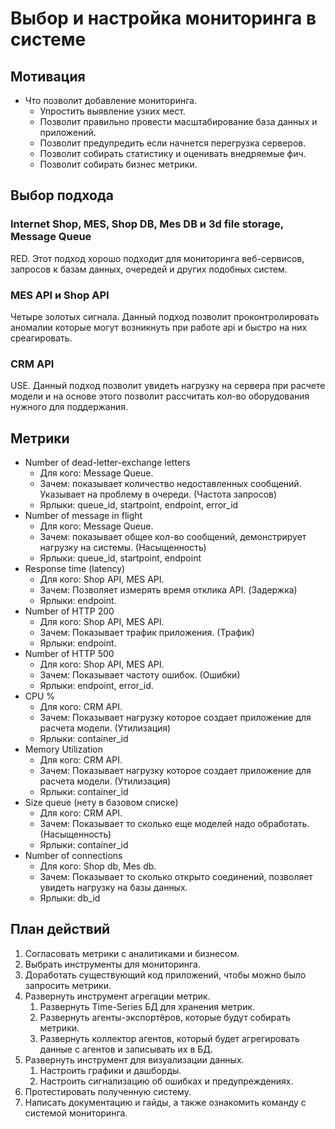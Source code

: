 # Выбор и настройка мониторинга в системе

## Мотивация

- Что позволит добавление мониторинга.
  - Упростить выявление узких мест.
  - Позволит правильно провести масштабирование база данных и приложений.
  - Позволит предупредить если начнется перегрузка серверов.
  - Позволит собирать статистику и оценивать внедряемые фич.
  - Позволит собирать бизнес метрики.

## Выбор подхода

### Internet Shop, MES, Shop DB, Mes DB и 3d file storage, Message Queue

RED. Этот подход хорошо подходит для мониторинга веб-сервисов, запросов к базам данных, очередей и других подобных систем.

### MES API и Shop API

Четыре золотых сигнала. Данный подход позволит проконтролировать аномалии которые могут возникнуть при работе api и быстро на них среагировать.

### CRM API

USE. Данный подход позволит увидеть нагрузку на сервера при расчете модели и на основе этого позволит рассчитать кол-во оборудования нужного для поддержания.

## Метрики

- Number of dead-letter-exchange letters
  - Для кого: Message Queue.
  - Зачем: показывает количество недоставленных сообщений. Указывает на проблему в очереди.  (Частота запросов)
  - Ярлыки: queue_id, startpoint, endpoint, error_id
- Number of message in flight
  - Для кого: Message Queue.
  - Зачем: показывает общее кол-во сообщений, демонстрирует нагрузку на системы. (Насыщенность)
  - Ярлыки: queue_id, startpoint, endpoint
- Response time (latency)
  - Для кого: Shop API, MES API.
  - Зачем: Позволяет измерять время отклика API. (Задержка)
  - Ярлыки: endpoint.
- Number of HTTP 200
  - Для кого: Shop API, MES API.
  - Зачем: Показывает трафик приложения. (Трафик)
  - Ярлыки: endpoint.
- Number of HTTP 500
  - Для кого: Shop API, MES API.
  - Зачем: Показывает частоту ошибок. (Ошибки)
  - Ярлыки: endpoint, error_id.
- CPU %
  - Для кого: CRM API.
  - Зачем: Показывает нагрузку которое создает приложение для расчета модели. (Утилизация)
  - Ярлыки: container_id
- Memory Utilization
  - Для кого: CRM API.
  - Зачем: Показывает нагрузку которое создает приложение для расчета модели. (Утилизация)
  - Ярлыки: container_id
- Size queue (нету в базовом списке)
  - Для кого: CRM API.
  - Зачем: Показывает то сколько еще моделей надо обработать. (Насыщенность)
  - Ярлыки: container_id
- Number of connections
  - Для кого: Shop db, Mes db.
  - Зачем: Показывает то сколько открыто соединений, позволяет увидеть нагрузку на базы данных.
  - Ярлыки: db_id

## План действий

1. Согласовать метрики с аналитиками и бизнесом.
2. Выбрать инструменты для мониторинга.
3. Доработать существующий код приложений, чтобы можно было запросить метрики.
4. Развернуть инструмент агрегации метрик.
   1. Развернуть Time-Series БД для хранения метрик.
   2. Развернуть агенты-экспортёров, которые будут собирать метрики.
   3. Развернуть коллектор агентов, который будет агрегировать данные с агентов и записывать их в БД.
5. Развернуть инструмент для визуализации данных.
   1. Настроить графики и дашборды.
   2. Настроить сигнализацию об ошибках и предупреждениях.
6. Протестировать полученную систему.
7. Написать документацию и гайды, а также ознакомить команду с системой мониторинга.

